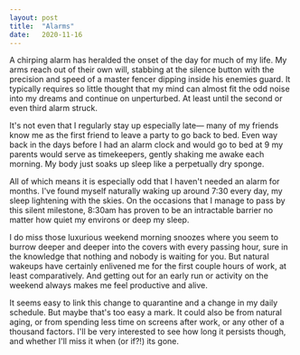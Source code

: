 ```yaml
---
layout: post
title:  "Alarms"
date:   2020-11-16
---
```

A chirping alarm has heralded the onset of the day for much of my life. My arms reach out of their own will, stabbing at the silence button with the precision and speed of a master fencer dipping inside his enemies guard. It typically requires so little thought that my mind can almost fit the odd noise into my dreams and continue on unperturbed. At least until the second or even third alarm struck. 

It's not even that I regularly stay up especially late— many of my friends know me as the first friend to leave a party to go back to bed. Even way back in the days before I had an alarm clock and would go to bed at 9 my parents would serve as timekeepers, gently shaking me awake each morning. My body just soaks up sleep like a perpetually dry sponge. 

All of which means it is especially odd that I haven't needed an alarm for months. I've found myself naturally waking up around 7:30 every day, my sleep lightening with the skies. On the occasions that I manage to pass by this silent milestone, 8:30am has proven to be an intractable barrier no matter how quiet my environs or deep my sleep. 

I do miss those luxurious weekend morning snoozes where you seem to burrow deeper and deeper into the covers with every passing hour, sure in the knowledge that nothing and nobody is waiting for you. But natural wakeups have certainly enlivened me for the first couple hours of work, at least comparatively. And getting out for an early run or activity on the weekend always makes me feel productive and alive. 

It seems easy to link this change to quarantine and a change in my daily schedule. But maybe that's too easy a mark. It could also be from natural aging, or from spending less time on screens after work, or any other of a thousand factors. I'll be very interested to see how long it persists though, and whether I'll miss it when (or if?!) its gone. 